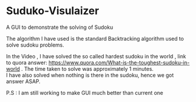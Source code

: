 # Suduko-Visulaizer
A GUI to demonstrate the solving of Sudoku  

The algorithm I have used is the standard Backtracking algorithm used to solve sudoku problems.  

In the Video , I have solved the so called hardest sudoku in the world , link to quora answer: https://www.quora.com/What-is-the-toughest-sudoku-in-world . The time taken to  solve was approximately 1 minutes.  
I have also solved when nothing is there in the sudoku, hence we got answer ASAP.

P.S : I am still working to make GUI much better than current one
